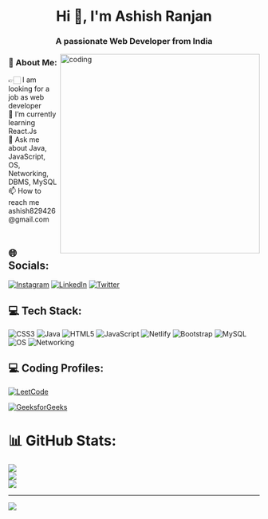 <h1 align="center">Hi 👋, I'm Ashish Ranjan</h1>
<h3 align="center">A passionate Web Developer from India</h3>
<img align="right" alt="coding" width="400" src="https://camo.githubusercontent.com/c1dcb74cc1c1835b1d716f5051499a2814c683c806b15f04b0eba492863703e9/68747470733a2f2f63646e2e6472696262626c652e636f6d2f75736572732f3733303730332f73637265656e73686f74732f363538313234332f6176656e746f2e676966">

<h3>💫 About Me:</h3>
👉🏻 I am looking for a job as web developer<br>🌱 I’m currently learning  React.Js<br>💬 Ask me about Java, JavaScript, OS, Networking, DBMS, MySQL<br>📫 How to reach me ashish829426@gmail.com<br><br>

## 🌐 Socials:
[![Instagram](https://img.shields.io/badge/Instagram-%23E4405F.svg?logo=Instagram&logoColor=white)](https://instagram.com/emotional.ashish) [![LinkedIn](https://img.shields.io/badge/LinkedIn-%230077B5.svg?logo=linkedin&logoColor=white)](https://linkedin.com/in/ashish-ranjan-144901176) [![Twitter](https://img.shields.io/badge/Twitter-%231DA1F2.svg?logo=Twitter&logoColor=white)](https://twitter.com/emotionalAshish) 

## 💻 Tech Stack:
![CSS3](https://img.shields.io/badge/css3-%231572B6.svg?style=plastic&logo=css3&logoColor=white) ![Java](https://img.shields.io/badge/java-%23ED8B00.svg?style=plastic&logo=java&logoColor=white) ![HTML5](https://img.shields.io/badge/html5-%23E34F26.svg?style=plastic&logo=html5&logoColor=white) ![JavaScript](https://img.shields.io/badge/javascript-%23323330.svg?style=plastic&logo=javascript&logoColor=%23F7DF1E) ![Netlify](https://img.shields.io/badge/netlify-%23000000.svg?style=plastic&logo=netlify&logoColor=#00C7B7) ![Bootstrap](https://img.shields.io/badge/bootstrap-%23563D7C.svg?style=plastic&logo=bootstrap&logoColor=white) ![MySQL](https://img.shields.io/badge/MySQL-%234479A1.svg?style=plastic&logo=mysql&logoColor=white) ![OS](https://img.shields.io/badge/OS-%230078D6.svg?style=plastic&logo=windows&logoColor=white) ![Networking](https://img.shields.io/badge/Networking-%230078D6.svg?style=plastic&logo=cisco&logoColor=white)
## 💻 Coding Profiles:
[![LeetCode](https://img.shields.io/badge/LeetCode-%23FFA116.svg?logo=LeetCode&logoColor=white)](https://leetcode.com/emotional_ashish)
  
[![GeeksforGeeks](https://img.shields.io/badge/GeeksforGeeks-%2300C859.svg?logo=GeeksforGeeks&logoColor=white)](https://auth.geeksforgeeks.org/user/ashish8294)
  
# 📊 GitHub Stats:
![](https://github-readme-stats.vercel.app/api?username=Ashish-ranjan82&theme=radical&hide_border=false&include_all_commits=true&count_private=false)<br/>
![](https://github-readme-streak-stats.herokuapp.com/?user=Ashish-ranjan82&theme=radical&hide_border=false)<br/>
![](https://github-readme-stats.vercel.app/api/top-langs/?username=Ashish-ranjan82&theme=radical&hide_border=false&include_all_commits=true&count_private=false&layout=compact)

---
[![](https://visitcount.itsvg.in/api?id=Ashish-ranjan82&icon=0&color=5)](https://visitcount.itsvg.in)

<!-- Proudly created with GPRM ( https://gprm.itsvg.in ) -->
